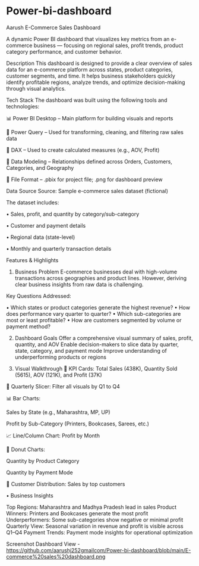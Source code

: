 # Power-bi-dashboard
Aarush E-Commerce Sales Dashboard


A dynamic Power BI dashboard that visualizes key metrics from an e-commerce business — focusing on regional sales, profit trends, product category performance, and customer behavior.


Description
This dashboard is designed to provide a clear overview of sales data for an e-commerce platform across states, product categories, customer segments, and time. It helps business stakeholders quickly identify profitable regions, analyze trends, and optimize decision-making through visual analytics.


Tech Stack
The dashboard was built using the following tools and technologies:

📊 Power BI Desktop – Main platform for building visuals and reports

🔄 Power Query – Used for transforming, cleaning, and filtering raw sales data

🧠 DAX – Used to create calculated measures (e.g., AOV, Profit)

🧱 Data Modeling – Relationships defined across Orders, Customers, Categories, and Geography

📁 File Format – .pbix for project file; .png for dashboard preview


Data Source
Source: Sample e-commerce sales dataset (fictional)

The dataset includes:

•	Sales, profit, and quantity by category/sub-category

•	Customer and payment details

•	Regional data (state-level)

•	Monthly and quarterly transaction details



Features & Highlights

1. Business Problem
E-commerce businesses deal with high-volume transactions across geographies and product lines. However, deriving clear business insights from raw data is challenging.

Key Questions Addressed:

•	Which states or product categories generate the highest revenue? 
•	How does performance vary quarter to quarter?
•	Which sub-categories are most or least profitable?
•	How are customers segmented by volume or payment method?


2. Dashboard Goals
Offer a comprehensive visual summary of sales, profit, quantity, and AOV
Enable decision-makers to slice data by quarter, state, category, and payment mode
Improve understanding of underperforming products or regions

3. Visual Walkthrough
🧾 KPI Cards: Total Sales (438K), Quantity Sold (5615), AOV (121K), and Profit (37K)

📅 Quarterly Slicer: Filter all visuals by Q1 to Q4

📊 Bar Charts:

Sales by State (e.g., Maharashtra, MP, UP)

Profit by Sub-Category (Printers, Bookcases, Sarees, etc.)

📈 Line/Column Chart: Profit by Month

🍩 Donut Charts:

Quantity by Product Category

Quantity by Payment Mode

👤 Customer Distribution: Sales by top customers

• Business Insights 

Top Regions: Maharashtra and Madhya Pradesh lead in sales
Product Winners: Printers and Bookcases generate the most profit
Underperformers: Some sub-categories show negative or minimal profit
Quarterly View: Seasonal variation in revenue and profit is visible across Q1–Q4
Payment Trends: Payment mode insights for operational optimization


Screenshot
Dashboard View - https://github.com/aarushj252gmailcom/Power-bi-dashboard/blob/main/E-commerce%20sales%20dashboard.png

